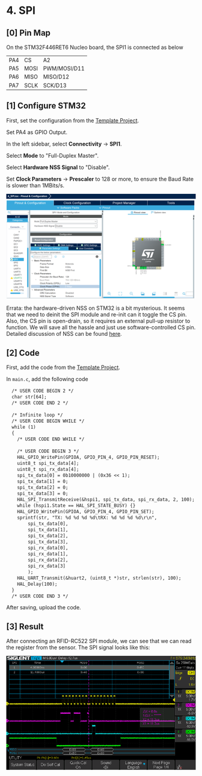 # 4. SPI

## \[0] Pin Map

On the STM32F446RET6 Nucleo board, the SPI1 is connected as below

|     |      |              |
| --- | ---- | ------------ |
| PA4 | CS   | A2           |
| PA5 | MOSI | PWM/MOSI/D11 |
| PA6 | MISO | MISO/D12     |
| PA7 | SCLK | SCK/D13      |



## \[1] Configure STM32

First, set the configuration from the [Template Project](https://notes.tk233.xyz/stm32/0.-template-project).



Set PA4 as GPIO Output.



In the left sidebar, select **Connectivity** -> **SPI1**.

Select **Mode** to "Full-Duplex Master".

Select **Hardware NSS Signal** to "Disable".

Set **Clock Parameters** -> **Prescaler** to 128 or more, to ensure the Baud Rate is slower than 1MBits/s.



![](<../.gitbook/assets/image (135).png>)



Errata: the hardware-driven NSS on STM32 is a bit mysterious. It seems that we need to deinit the SPI module and re-init can it toggle the CS pin. Also, the CS pin is open-drain, so it requires an external pull-up resistor to function. We will save all the hassle and just use software-controlled CS pin. Detailed discussion of NSS can be found [here](https://stackoverflow.com/questions/35780290/how-to-use-hardware-nss-spi-on-stm32f4).



## \[2] Code

First, add the code from the [Template Project](https://notes.tk233.xyz/stm32/0.-template-project).



In `main.c`, add the following code

```
  /* USER CODE BEGIN 2 */
  char str[64];
  /* USER CODE END 2 */

  /* Infinite loop */
  /* USER CODE BEGIN WHILE */
  while (1)
  {
    /* USER CODE END WHILE */

    /* USER CODE BEGIN 3 */
    HAL_GPIO_WritePin(GPIOA, GPIO_PIN_4, GPIO_PIN_RESET);
    uint8_t spi_tx_data[4];
    uint8_t spi_rx_data[4];
    spi_tx_data[0] = 0b10000000 | (0x36 << 1);
    spi_tx_data[1] = 0;
    spi_tx_data[2] = 0;
    spi_tx_data[3] = 0;
    HAL_SPI_TransmitReceive(&hspi1, spi_tx_data, spi_rx_data, 2, 100);
    while (hspi1.State == HAL_SPI_STATE_BUSY) {}
    HAL_GPIO_WritePin(GPIOA, GPIO_PIN_4, GPIO_PIN_SET);
    sprintf(str, "TX: %d %d %d %d\tRX: %d %d %d %d\r\n",
        spi_tx_data[0],
        spi_tx_data[1],
        spi_tx_data[2],
        spi_tx_data[3],
        spi_rx_data[0],
        spi_rx_data[1],
        spi_rx_data[2],
        spi_rx_data[3]
        );
    HAL_UART_Transmit(&huart2, (uint8_t *)str, strlen(str), 100);
    HAL_Delay(100);
  }
  /* USER CODE END 3 */
```



After saving, upload the code.

## \[3] Result



After connecting an RFID-RC522 SPI module, we can see that we can read the register from the sensor. The SPI signal looks like this:

![](<../.gitbook/assets/image (118).png>)



